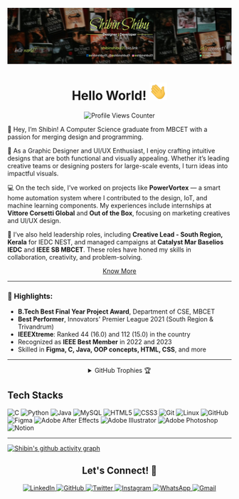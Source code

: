 <p align="center">
  <img src="Git-Banner-new.png" alt="GitHub Banner">
</p>

<h1 align="center">Hello World! <img src="https://raw.githubusercontent.com/ABSphreak/ABSphreak/master/gifs/Hi.gif" width="40"></h1>

<p align="center">
  <img src="https://komarev.com/ghpvc/?username=shibinshibu01&theme=blue-green" alt="Profile Views Counter">
</p>

<p>👋 Hey, I’m Shibin! A Computer Science graduate from MBCET with a passion for merging design and programming.</p>

<p>🎨 As a Graphic Designer and UI/UX Enthusiast, I enjoy crafting intuitive designs that are both functional and visually appealing. Whether it’s leading creative teams or designing posters for large-scale events, I turn ideas into impactful visuals.</p>

<p>💻 On the tech side, I’ve worked on projects like <b>PowerVortex</b> — a smart home automation system where I contributed to the design, IoT, and machine learning components. My experiences include internships at <b>Vittore Corsetti Global</b> and <b>Out of the Box</b>, focusing on marketing creatives and UI/UX design.</p>

<p>🚀 I’ve also held leadership roles, including <b>Creative Lead - South Region, Kerala</b> for IEDC NEST, and managed campaigns at <b>Catalyst Mar Baselios IEDC</b> and <b>IEEE SB MBCET</b>. These roles have honed my skills in collaboration, creativity, and problem-solving.</p>

<p align="center">
  <a href="https://shibinshibu01.bio.link/" target="_blank">Know More</a>
</p>

---

### 🌟 Highlights:

- **B.Tech Best Final Year Project Award**, Department of CSE, MBCET  
- **Best Performer**, Innovators' Premier League 2021 (South Region & Trivandrum)  
- **IEEEXtreme**: Ranked 44 (16.0) and 112 (15.0) in the country  
- Recognized as **IEEE Best Member** in 2022 and 2023  
- Skilled in **Figma, C, Java, OOP concepts, HTML, CSS**, and more  

---
<details align="center">
  <summary>GitHub Trophies 🏆</summary>
<p align="center">
  <a href="https://github.com/ryo-ma/github-profile-trophy" target="_blank">
    <img src="https://github-profile-trophy.vercel.app/?username=shibinshibu01&theme=gruvbox"/>
  </a>
</p>
</details>

<h2>Tech Stacks</h2>
<p>
    <img src="https://img.shields.io/badge/c-%2300599C.svg?style=for-the-badge&logo=c&logoColor=white" alt="C" height="40"/> 
    <img src="https://img.shields.io/badge/python-3670A0?style=for-the-badge&logo=python&logoColor=ffdd54" alt="Python" height="40"/> 
    <img src="https://img.shields.io/badge/java-%23ED8B00.svg?style=for-the-badge&logo=java&logoColor=white" alt="Java" height="40"/> 
    <img src="https://img.shields.io/badge/mysql-%2300f.svg?style=for-the-badge&logo=mysql&logoColor=white" alt="MySQL" height="40"/> 
    <img src="https://img.shields.io/badge/html5-%23E34F26.svg?style=for-the-badge&logo=html5&logoColor=white" alt="HTML5" height="40"/> 
    <img src="https://img.shields.io/badge/css3-%231572B6.svg?style=for-the-badge&logo=css3&logoColor=white" alt="CSS3" height="40"/> 
    <img src="https://img.shields.io/badge/Git-fc6d26?style=for-the-badge&logo=git&logoColor=white" alt="Git" height="40"/> 
    <img src="https://img.shields.io/badge/Linux-FCC624?style=for-the-badge&logo=linux&logoColor=black" alt="Linux" height="40"/> 
    <img src="https://img.shields.io/badge/GitHub-%23121011.svg?style=for-the-badge&logo=github&logoColor=white" alt="GitHub" height="40"/> 
    <img src="https://img.shields.io/badge/figma-%23F24E1E.svg?style=for-the-badge&logo=figma&logoColor=white" alt="Figma" height="40"/> 
    <img src="https://img.shields.io/badge/Adobe%20After%20Effects-9999FF.svg?style=for-the-badge&logo=Adobe%20After%20Effects&logoColor=white" alt="Adobe After Effects" height="40"/> 
    <img src="https://img.shields.io/badge/adobeillustrator-%23FF9A00.svg?style=for-the-badge&logo=adobeillustrator&logoColor=white" alt="Adobe Illustrator" height="40"/> 
    <img src="https://img.shields.io/badge/Adobe%20Photoshop-31A8FF.svg?style=for-the-badge&logo=Adobe%20Photoshop&logoColor=white" alt="Adobe Photoshop" height="40"/> 
    <img src="https://img.shields.io/badge/Notion-%23000000.svg?style=for-the-badge&logo=notion&logoColor=white" alt="Notion" height="40"/>
</p>

---

[![Shibin's github activity graph](https://github-readme-activity-graph.vercel.app/graph?username=shibinshibu01&theme=gruvbox)](https://github.com/ashutosh00710/github-readme-activity-graph)

<h2 align="center">Let's Connect! 🤝</h2>
<p align="center">
    <a href="https://linkedin.com/in/shibinshibu01" target="_blank">
      <img alt="LinkedIn" src="https://img.shields.io/badge/LinkedIn-%230077B5.svg?&style=for-the-badge&logo=linkedin&logoColor=white">
    </a>
    <a href="https://github.com/shibinshibu01" target="_blank">
      <img alt="GitHub" src="https://img.shields.io/badge/GitHub-%23121011.svg?&style=for-the-badge&logo=github&logoColor=white">
    </a>
    <a href="https://twitter.com/shibinshibu01" target="_blank">
      <img alt="Twitter" src="https://img.shields.io/badge/Twitter-%231DA1F2.svg?&style=for-the-badge&logo=twitter&logoColor=white">
    </a>
    <a href="https://instagram.com/shibinshibu01" target="_blank">
      <img alt="Instagram" src="https://img.shields.io/badge/Instagram-E4405F.svg?&style=for-the-badge&logo=instagram&logoColor=white">
    </a>
    <a href="https://wa.me/+917736058923" target="_blank">
      <img alt="WhatsApp" src="https://img.shields.io/badge/WhatsApp-25D366.svg?&style=for-the-badge&logo=whatsapp&logoColor=white">
    </a>
    <a href="mailto:shibinsb01@gmail.com">
      <img alt="Gmail" src="https://img.shields.io/badge/Gmail-D14836?style=for-the-badge&logo=gmail&logoColor=white">
    </a>
</p>
